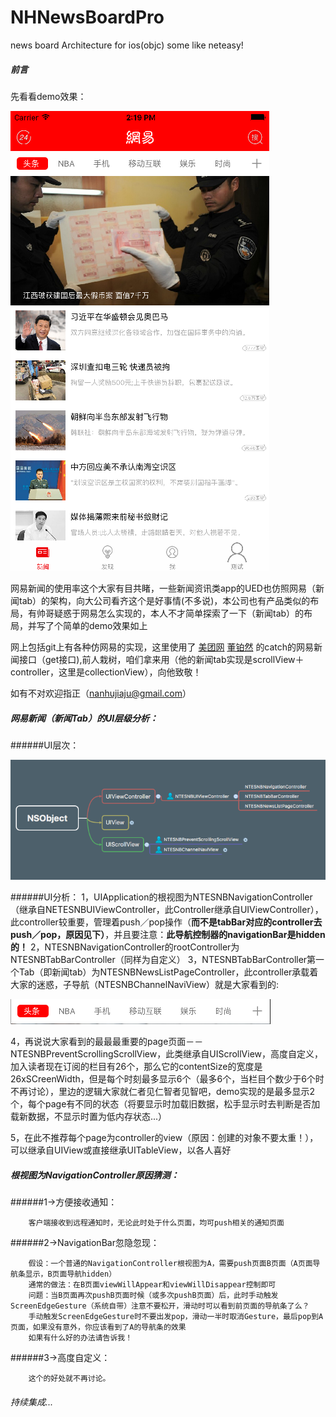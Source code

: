# NHNewsBoardPro
news board Architecture for ios(objc) some like neteasy!

##### 前言
先看看demo效果：

![image](https://raw.githubusercontent.com/iFindTA/screenshots/master/neteasy_0.png)


网易新闻的使用率这个大家有目共睹，一些新闻资讯类app的UED也仿照网易（新闻tab）的架构，向大公司看齐这个是好事情(不多说)，本公司也有产品类似的布局，有帅哥疑惑于网易怎么实现的，本人不才简单探索了一下（新闻tab）的布局，并写了个简单的demo效果如上

网上包括git上有各种仿网易的实现，这里使用了 [美团网](http://www.meituan.com/) [董铂然](https://github.com/dsxNiubility) 的catch的网易新闻接口（get接口),前人栽树，咱们拿来用（他的新闻tab实现是scrollView＋controller，这里是collectionView），向他致敬！

如有不对欢迎指正（[nanhujiaju@gmail.com](https://mail.google.com/)）
##### 网易新闻（新闻Tab）的UI层级分析：

######UI层次：

![image](https://raw.githubusercontent.com/iFindTA/screenshots/master/neteasy_2.png)

######UI分析：
1，UIApplication的根视图为NTESNBNavigationController（继承自NETESNBUIViewController，此Controller继承自UIViewController），此controller较重要，管理着push／pop操作（**而不是tabBar对应的controller去push／pop，原因见下）**，并且要注意：**此导航控制器的navigationBar是hidden的！**
2，NTESNBNavigationController的rootController为NTESNBTabBarController（同样为自定义）
3，NTESNBTabBarController第一个Tab（即新闻tab）为NTESNBNewsListPageController，此controller承载着大家的迷惑，子导航（NTESNBChannelNaviView）就是大家看到的:

![image](https://raw.githubusercontent.com/iFindTA/screenshots/master/neteasy_1.png)

4，再说说大家看到的最最最重要的page页面－－NTESNBPreventScrollingScrollView，此类继承自UIScrollView，高度自定义，加入读者现在订阅的栏目有26个，那么它的contentSize的宽度是26xSCreenWidth，但是每个时刻最多显示6个（最多6个，当栏目个数少于6个时不再讨论），里边的逻辑大家就仁者见仁智者见智吧，demo实现的是最多显示2个，每个page有不同的状态（将要显示时加载旧数据，松手显示时去判断是否加载新数据，不显示时置为低内存状态...）

5，在此不推荐每个page为controller的view（原因：创建的对象不要太重！），可以继承自UIView或直接继承UITableView，以各人喜好

##### 根视图为NavigationController原因猜测：
######1->方便接收通知：
```
	客户端接收到远程通知时，无论此时处于什么页面，均可push相关的通知页面
```
######2->NavigationBar忽隐忽现：
```
	假设：一个普通的NavigationController根视图为A，需要push页面B页面（A页面导航条显示，B页面导航hidden）
    通常的做法：在B页面viewWillAppear和viewWillDisappear控制即可
    问题：当B页面再次pushB页面时候（或多次pushB页面）后，此时手动触发ScreenEdgeGesture（系统自带）注意不要松开，滑动时可以看到前页面的导航条了么？
    手动触发ScreenEdgeGesture时不要出发pop，滑动一半时取消Gesture，最后pop到A页面，如果没有意外，你应该看到了A的导航条的效果
    如果有什么好的办法请告诉我！
```
######3->高度自定义：
```
	这个的好处就不再讨论。
```

###### 持续集成...